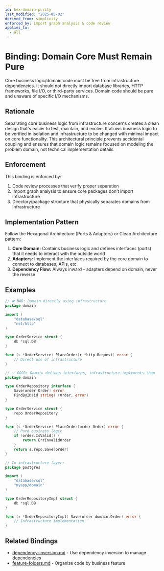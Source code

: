```yaml
---
id: hex-domain-purity
last_modified: "2025-05-02"
derived_from: simplicity
enforced_by: import graph analysis & code review
applies_to:
  - all
---
```


# Binding: Domain Core Must Remain Pure

Core business logic/domain code must be free from infrastructure dependencies. It should not directly import database libraries, HTTP frameworks, file I/O, or third-party services. Domain code should be pure and unaware of specific I/O mechanisms.

## Rationale

Separating core business logic from infrastructure concerns creates a clean design that's easier to test, maintain, and evolve. It allows business logic to be verified in isolation and infrastructure to be changed with minimal impact on core functionality. This architectural principle prevents accidental coupling and ensures that domain logic remains focused on modeling the problem domain, not technical implementation details.

## Enforcement

This binding is enforced by:

1. Code review processes that verify proper separation
2. Import graph analysis to ensure core packages don't import infrastructure
3. Directory/package structure that physically separates domains from infrastructure

## Implementation Pattern

Follow the Hexagonal Architecture (Ports & Adapters) or Clean Architecture pattern:

1. **Core Domain:** Contains business logic and defines interfaces (ports) that it needs to interact with the outside world
2. **Adapters:** Implement the interfaces required by the core domain to connect to databases, APIs, etc.
3. **Dependency Flow:** Always inward - adapters depend on domain, never the reverse

## Examples

```go
// ❌ BAD: Domain directly using infrastructure
package domain

import (
    "database/sql"
    "net/http"
)

type OrderService struct {
    db *sql.DB
}

func (s *OrderService) PlaceOrder(r *http.Request) error {
    // Direct use of infrastructure
}

// ✅ GOOD: Domain defines interfaces, infrastructure implements them
package domain

type OrderRepository interface {
    Save(order Order) error
    FindByID(id string) (Order, error)
}

type OrderService struct {
    repo OrderRepository
}

func (s *OrderService) PlaceOrder(order Order) error {
    // Pure business logic
    if !order.IsValid() {
        return ErrInvalidOrder
    }
    return s.repo.Save(order)
}

// In infrastructure layer:
package postgres

import (
    "database/sql"
    "myapp/domain"
)

type OrderRepositoryImpl struct {
    db *sql.DB
}

func (r *OrderRepositoryImpl) Save(order domain.Order) error {
    // Infrastructure implementation
}
```

## Related Bindings

- [dependency-inversion.md](./dependency-inversion.md) - Use dependency inversion to manage dependencies
- [feature-folders.md](./feature-folders.md) - Organize code by business feature